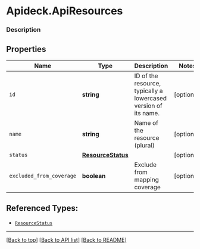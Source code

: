 # Apideck.ApiResources

### Description

## Properties
Name | Type | Description | Notes
------------ | ------------- | ------------- | -------------
`id` | **string** | ID of the resource, typically a lowercased version of its name. | [optional] 
`name` | **string** | Name of the resource (plural) | [optional] 
`status` | [**ResourceStatus**](ResourceStatus.md) |  | [optional] 
`excluded_from_coverage` | **boolean** | Exclude from mapping coverage | [optional] 





## Referenced Types:


* [`ResourceStatus`](ResourceStatus.md)


---

[[Back to top]](#) [[Back to API list]](../../../../README.md#documentation-for-api-endpoints) [[Back to README]](../../../../README.md)


